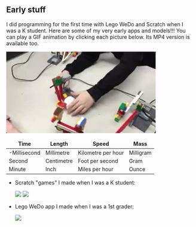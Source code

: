 <style>
td, th {
   border: none!important;
}
</style>

## Early stuff

I did programming for the first time with Lego WeDo and Scratch when I was a K student. Here are some of my very early apps and models!!! You can play a GIF animation by clicking each picture below. Its MP4 version is available too. 

<a href="images/2016-02-LegoWeDo-1.gif">
<img src="images/2016-02-LegoWeDo-1.jpg" width=400>
</a>



| Time         | Length        | Speed              | Mass         |
| ------------ | ------------- | ------------------ | ------------ |
| -Millisecond | Millimetre    | Kilometre per hour | Milligram    |
| Second       | Centimetre    | Foot per second    | Gram         |
| Minute       | Inch          | Miles per hour     | Ounce        |



- Scratch "games" I made when I was a K student: 

  <img src="scratch1.gif" width=400>
  <img src="scratch2.gif" width=400>

- Lego WeDo app I made when I was a 1st grader: 

  <img src="lego-wedo.gif" height=400>


